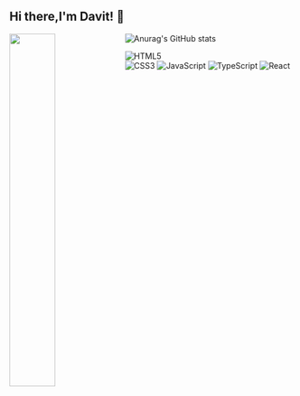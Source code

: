 ## Hi there,I'm Davit! 👋

![Anurag's GitHub stats](https://github-readme-stats.vercel.app/api?username=anuraghazra&show_icons=true&theme=radical)
<img align="left" width="40%" src="https://github-readme-stats.vercel.app/api/top-langs/?username=vache02&layout=compact" />


![HTML5](https://img.shields.io/badge/html5-%23E34F26.svg?style=for-the-badge&logo=html5&logoColor=white)\
![CSS3](https://img.shields.io/badge/css3-%231572B6.svg?style=for-the-badge&logo=css3&logoColor=white)
![JavaScript](https://img.shields.io/badge/javascript-%23323330.svg?style=for-the-badge&logo=javascript&logoColor=%23F7DF1E)
![TypeScript](https://img.shields.io/badge/typescript-%23007ACC.svg?style=for-the-badge&logo=typescript&logoColor=white)
![React](https://img.shields.io/badge/react-%2320232a.svg?style=for-the-badge&logo=react&logoColor=%2361DAFB)
